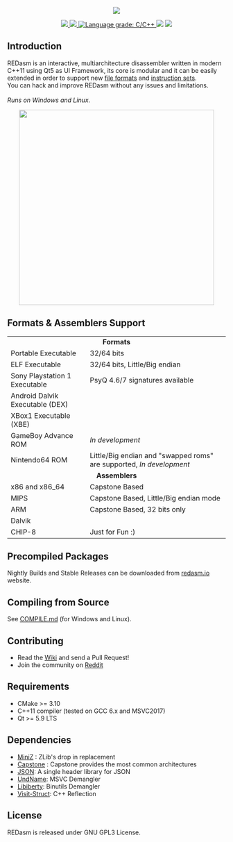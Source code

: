 <p align="center">
  <img src="https://raw.githubusercontent.com/REDasmOrg/REDasm/master/artwork/logo_readme_20190204.png"/>
  <p align="center">
    <a href="https://travis-ci.org/REDasmOrg/REDasm">
      <img src="https://img.shields.io/travis/REDasmOrg/REDasm.svg?style=flat-square&logo=travis">
    </a>
    <a href="https://ci.appveyor.com/project/Dax89/redasm">
      <img src="https://img.shields.io/appveyor/ci/Dax89/redasm.svg?style=flat-square&logo=appveyor">
    </a>
    <a href="https://lgtm.com/projects/g/REDasmOrg/REDasm/context:cpp">
      <img alt="Language grade: C/C++" src="https://img.shields.io/lgtm/grade/cpp/g/REDasmOrg/REDasm.svg?logo=lgtm&logoWidth=18">
    </a>
    <img src="https://img.shields.io/badge/license-GPL3-8e725e.svg?style=flat-square">
    <a href="https://github.com/ellerbrock/open-source-badges/">
      <img src="https://badges.frapsoft.com/os/v1/open-source.png?v=103">
    </a>
  </p>
</p>

## Introduction
REDasm is an interactive, multiarchitecture disassembler written in modern C++11 using Qt5 as UI Framework, its core is modular and it can be easily extended in order to support new [file formats](https://github.com/REDasmOrg/REDasm/wiki/Writing-a-FormatPlugin) and [instruction sets](https://github.com/REDasmOrg/REDasm/wiki/Writing-an-AssemblerPlugin).<br>
You can hack and improve REDasm without any issues and limitations.<br>
<br>
*Runs on Windows and Linux.*<br>

<p align="center">
  <img height="450" src="https://raw.githubusercontent.com/REDasmOrg/REDasm/master/artwork/Slideshow_20190511.gif">
</p>

## Formats & Assemblers Support
<table>
  <tr> <!-- Formats -->
    <td align="center" colspan="2"><b>Formats</b></d>
  </tr>
  <tr>
    <td>Portable Executable</td>
    <td>32/64 bits</td>
  </tr>
  <tr>
    <td>ELF Executable</td>
    <td>32/64 bits, Little/Big endian</td>
  </tr>
  <tr>
    <td>Sony Playstation 1 Executable</td>
    <td>PsyQ 4.6/7 signatures available</td>
  </tr>
  <tr>
    <td>Android Dalvik Executable (DEX)</td>
    <td></td>
  </tr>
  <tr>
    <td>XBox1 Executable (XBE)</td>
    <td></td>
  </tr>
  <tr>
    <td>GameBoy Advance ROM</td>
     <td><i>In development</i></td>
  </tr>
  <tr>
    <td>Nintendo64 ROM</td>
    <td>Little/Big endian and "swapped roms" are supported, <i>In development</i></td>
  </tr>
  <tr> <!-- Assemblers -->
    <td align="center" colspan="2"><b>Assemblers</b></d>
  </tr>
  <tr>
    <td>x86 and x86_64</td>
    <td>Capstone Based</td>
  </tr>
  <tr>
    <td>MIPS</td>
    <td>Capstone Based, Little/Big endian mode</td>
  </tr>
  <tr>
    <td>ARM</td>
    <td>Capstone Based, 32 bits only</td>
  </tr>
  <tr>
    <td>Dalvik</td>
    <td></td>
  </tr>
  <tr>
    <td>CHIP-8</td>
    <td>Just for Fun :)</td>
  </tr>
</table>

## Precompiled Packages
Nightly Builds and Stable Releases can be downloaded from [redasm.io](https://redasm.io/download) website.<br>

## Compiling from Source
See [COMPILE.md](COMPILE.md) (for Windows and Linux).

## Contributing
- Read the [Wiki](https://github.com/REDasmOrg/REDasm/wiki) and send a Pull Request!
- Join the community on [Reddit](https://www.reddit.com/r/REDasm)

## Requirements
- CMake >= 3.10
- C++11 compiler (tested on GCC 6.x and MSVC2017)
- Qt >= 5.9 LTS

## Dependencies
- [MiniZ](https://github.com/richgel999/miniz) : ZLib's drop in replacement
- [Capstone](https://github.com/aquynh/capstone) : Capstone provides the most common architectures
- [JSON](https://github.com/nlohmann/json): A single header library for JSON
- [UndName](https://github.com/wine-mirror/wine/blob/master/dlls/msvcrt/undname.c): MSVC Demangler
- [Libiberty](https://github.com/bminor/binutils-gdb/tree/master/libiberty): Binutils Demangler
- [Visit-Struct](https://github.com/cbeck88/visit_struct): C++ Reflection

## License
REDasm is released under GNU GPL3 License.
